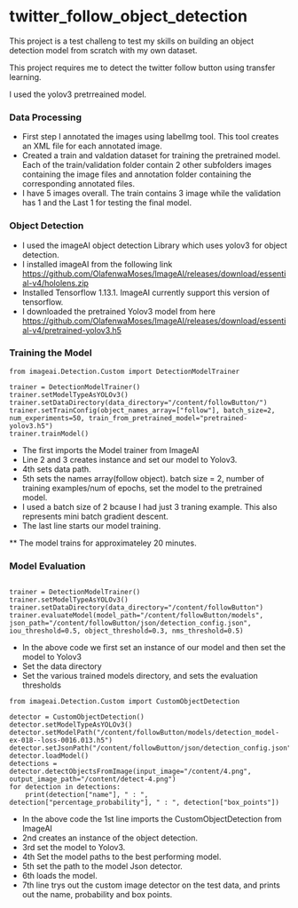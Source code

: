 # twitter_follow_object_detection

This project is a test challeng to test my skills on building an object detection model from scratch with my own dataset.

This project requires me to detect the twitter follow button using transfer learning.

I used the yolov3 pretrreained model.

### Data Processing
- First step I annotated the images using labelImg tool. This tool creates an XML file for each annotated image. 
- Created a train and valdation dataset for training the pretrained model. Each of the train/validation folder contain 2 other subfolders images containing the image files and annotation folder containing the corresponding annotated files.
- I have 5 images overall. The train contains 3 image while the validation has 1 and the Last 1 for testing the final model.

### Object Detection
- I used the imageAI object detection Library which uses yolov3 for object detection.
- I installed imageAI from the following link https://github.com/OlafenwaMoses/ImageAI/releases/download/essential-v4/hololens.zip
- Installed Tensorflow 1.13.1. ImageAI currently support this version of tensorflow.
- I downloaded the pretrained Yolov3 model from here 
https://github.com/OlafenwaMoses/ImageAI/releases/download/essential-v4/pretrained-yolov3.h5

### Training the Model
```
from imageai.Detection.Custom import DetectionModelTrainer

trainer = DetectionModelTrainer()
trainer.setModelTypeAsYOLOv3()
trainer.setDataDirectory(data_directory="/content/followButton/")
trainer.setTrainConfig(object_names_array=["follow"], batch_size=2, num_experiments=50, train_from_pretrained_model="pretrained-yolov3.h5")
trainer.trainModel()

```
- The first imports the Model trainer from ImageAI
- Line 2 and 3 creates instance and set our model to Yolov3.
- 4th sets data path.
- 5th sets the names array(follow object). batch size = 2, number of training examples/num of epochs, set the model to the pretrained model.
-  I used a batch size of 2 bcause I had just 3 traning example. This also represents mini batch gradient descent.
- The last line starts our model training.

** The model trains for approximateley 20 minutes.

### Model Evaluation
```

trainer = DetectionModelTrainer()
trainer.setModelTypeAsYOLOv3()
trainer.setDataDirectory(data_directory="/content/followButton")
trainer.evaluateModel(model_path="/content/followButton/models", json_path="/content/followButton/json/detection_config.json", iou_threshold=0.5, object_threshold=0.3, nms_threshold=0.5)

```

- In the above code we first set an instance of our model and then set the model to Yolov3
- Set the data directory
- Set the various trained models directory, and sets the evaluation thresholds

```
from imageai.Detection.Custom import CustomObjectDetection

detector = CustomObjectDetection()
detector.setModelTypeAsYOLOv3()
detector.setModelPath("/content/followButton/models/detection_model-ex-018--loss-0016.013.h5") 
detector.setJsonPath("/content/followButton/json/detection_config.json")
detector.loadModel()
detections = detector.detectObjectsFromImage(input_image="/content/4.png", output_image_path="/content/detect-4.png")
for detection in detections:
    print(detection["name"], " : ", detection["percentage_probability"], " : ", detection["box_points"])

```
- In the above code the 1st line imports the CustomObjectDetection from ImageAI
- 2nd creates an instance of the object detection.
- 3rd set the model to Yolov3.
- 4th Set the model paths to the best performing model.
- 5th set the path to the model Json detector.
- 6th loads the model.
- 7th line trys out the custom image detector on the test data, and prints out the name, probability and box points.


